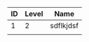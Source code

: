 | ID | Level | Name      |
|----|-------|-----------|
| 1  | 2     | sdflkjdsf |
|    |       |           |

